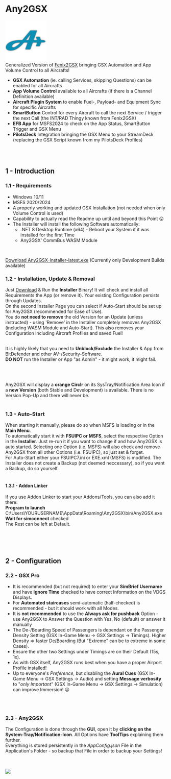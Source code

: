 # Any2GSX
<img src="img/icon.png" width="128"><br/>
Generalized Version of [Fenix2GSX](https://github.com/Fragtality/Fenix2GSX) bringing GSX Automation and App Volume Control to all Aircrafts! <br/>

- **GSX Automation** (ie. calling Services, skipping Questions) can be enabled for all Aircrafts
- **App Volume Control** available to all Aircrafts (if there is a Channel Definition available)
- **Aircraft Plugin System** to enable Fuel-, Payload- and Equipment Sync for specific Aircrafts
- **SmartButton** Control for every Aircraft to call the next Service / trigger the next Call (the INT/RAD Thingy known from Fenix2GSX)
- **EFB App** for MSFS2024 to check on the App Status, SmartButton Trigger and GSX Menu
- **PilotsDeck** Integration bringing the GSX Menu to your StreamDeck (replacing the GSX Script known from my PilotsDeck Profiles)

<br/><br/>

## 1 - Introduction

### 1.1 - Requirements

- Windows 10/11
- MSFS 2020/2024
- A properly working and updated GSX Installation (not needed when only Volume Control is used)
- Capability to actually read the Readme up until and beyond this Point :stuck_out_tongue_winking_eye:
- The Installer will install the following Software automatically:
  - .NET 8 Desktop Runtime (x64) - Reboot your System if it was installed for the first Time
  - Any2GSX' CommBus WASM Module

<br/>

[Download Any2GSX-Installer-latest.exe](https://github.com/Fragtality/Any2GSX/raw/refs/heads/master/Any2GSX-Installer-latest.exe)
(Currently only Development Builds available)
<br/>

### 1.2 - Installation, Update & Removal

Just [Download](https://github.com/Fragtality/Any2GSX/raw/refs/heads/master/Any2GSX-Installer-latest.exe) & Run the **Installer** Binary! It will check and install all Requirements the App (or remove it). Your existing Configuration persists through Updates.<br/>
On the second Installer Page you can select if Auto-Start should be set up for Any2GSX (recommended for Ease of Use).<br/>
You do **not need to remove** the old Version for an Update (unless instructed) - using 'Remove' in the Installer completely removes Any2GSX (including WASM Module and Auto-Start). This also removes your Configuration including Aircraft Profiles and saved Fuel!<br/><br/>

It is highly likely that you need to **Unblock/Exclude** the Installer & App from BitDefender and other AV-/Security-Software.<br/>
**DO NOT** run the Installer or App "as Admin" - it might work, it might fail.<br/><br/>

<br/>

Any2GSX will display a **orange Circlr** on its SysTray/Notification Area Icon if a **new Version** (both Stable and Development) is available. There is no Version Pop-Up and there will never be.
<br/><br/>

### 1.3 - Auto-Start

When starting it manually, please do so when MSFS is loading or in the **Main Menu**.<br/>
To automatically start it with **FSUIPC or MSFS**, select the respective Option in the **Installer**. Just re-run it if you want to change if and how Any2GSX is auto started. Selecting one Option (i.e. MSFS) will also check and remove Any2GSX from all other Options (i.e. FSUIPC), so just set & forget.<br/>
For Auto-Start either your FSUIPC7.ini or EXE.xml (MSFS) is modified. The Installer does not create a Backup (not deemed neccessary), so if you want a Backup, do so yourself.<br/><br/>

#### 1.3.1 - Addon Linker

If you use Addon Linker to start your Addons/Tools, you can also add it there:<br/>
**Program to launch** C:\Users\YOURUSERNAME\AppData\Roaming\Any2GSX\bin\Any2GSX.exe<br/>
**Wait for simconnect** checked<br/>
The Rest can be left at Default.<br/>

<br/><br/><br/>

## 2 - Configuration

### 2.2 - GSX Pro

- It is recommended (but not required) to enter your **SimBrief Username** and have **Ignore Time** checked to have correct Information on the VDGS Displays.
- For **Automated staircases** semi-automatic (half-checked) is recommended - but it should work with all Modes.
- It is **not recommended** to use the **Always ask for pushback** Option - use Any2GSX to Answer the Question with Yes, No (default) or answer it manually
- The De-/Boarding Speed of Passengers is dependant on the Passenger Density Setting (GSX In-Game Menu -> GSX Settings -> Timings). Higher Density => faster De/Boarding (But "Extreme" can be to extreme in some Cases).
- Ensure the other two Settings under Timings are on their Default (15s, 1x).
- As with GSX itself, Any2GSX runs best when you have a proper Airport Profile installed!
- Up to everyone's *Preference*, but disabling the **Aural Cues** (GSX In-Game Menu -> GSX Settings -> Audio) and setting **Message verbosity** to "*only Important*" (GSX In-Game Menu -> GSX Settings -> Simulation) can improve Immersion! 😉

<br/><br/>

### 2.3 - Any2GSX

The Configuration is done through the **GUI**, open it by **clicking on the System-Tray/Notification-Icon**. All Options have **ToolTips** explaining them further.<br/>
Everything is stored persistently in the *AppConfig.json* File in the Application's Folder - so backup that File in order to backup your Settings!<br/>

<br/><br/>
<img src="img/ui1.png"><br/><br/>
